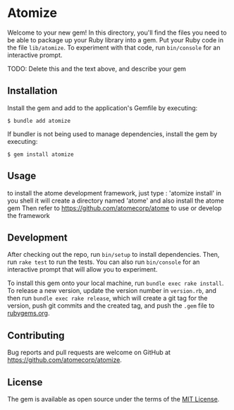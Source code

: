 # Atomize

Welcome to your new gem! In this directory, you'll find the files you need to be able to package up your Ruby library into a gem. Put your Ruby code in the file `lib/atomize`. To experiment with that code, run `bin/console` for an interactive prompt.

TODO: Delete this and the text above, and describe your gem

## Installation

Install the gem and add to the application's Gemfile by executing:

    $ bundle add atomize

If bundler is not being used to manage dependencies, install the gem by executing:

    $ gem install atomize

## Usage

to install the atome development framework, just  type : 'atomize install' in you shell
it will create a directory named 'atome' and also install the atome gem 
Then refer to https://github.com/atomecorp/atome to use or develop the framework 

## Development

After checking out the repo, run `bin/setup` to install dependencies. Then, run `rake test` to run the tests. You can also run `bin/console` for an interactive prompt that will allow you to experiment.

To install this gem onto your local machine, run `bundle exec rake install`. To release a new version, update the version number in `version.rb`, and then run `bundle exec rake release`, which will create a git tag for the version, push git commits and the created tag, and push the `.gem` file to [rubygems.org](https://rubygems.org).

## Contributing

Bug reports and pull requests are welcome on GitHub at https://github.com/atomecorp/atomize.

## License

The gem is available as open source under the terms of the [MIT License](https://opensource.org/licenses/MIT).
